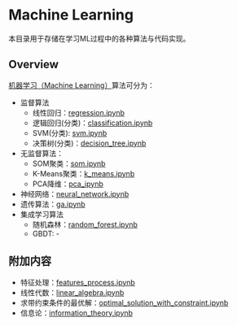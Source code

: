 # Machine Learning

本目录用于存储在学习ML过程中的各种算法与代码实现。

## Overview

[机器学习（Machine Learning）](./machine_learning.ipynb)算法可分为：
- 监督算法
  - 线性回归：[regression.ipynb](./regression.ipynb)
  - 逻辑回归(分类)：[classification.ipynb](./classification.ipynb)
  - SVM(分类): [svm.ipynb](./svm.ipynb)
  - 决策树(分类)：[decision_tree.ipynb](./decision_tree.ipynb) 
- 无监督算法：
  - SOM聚类：[som.ipynb](./som.ipynb)
  - K-Means聚类：[k_means.ipynb](./k_means.ipynb)
  - PCA降维：[pca_ipynb](./pca.ipynb)
- 神经网络：[neural_network.ipynb](./neural_network.ipynb)
- 遗传算法：[ga.ipynb](./ga.ipynb)
- 集成学习算法
  - 随机森林：[random_forest.ipynb](./random_forest.ipynb)
  - GBDT: -

## 附加内容

- 特征处理：[features_process.ipynb](./features_process.ipynb)  
- 线性代数：[linear_algebra.ipynb](./linear_algebra.ipynb)
- 求带约束条件的最优解：[optimal_solution_with_constraint.ipynb](./optimal_solution_with_constraint.ipynb)
- 信息论：[information_theory.ipynb](./information_theory.ipynb)